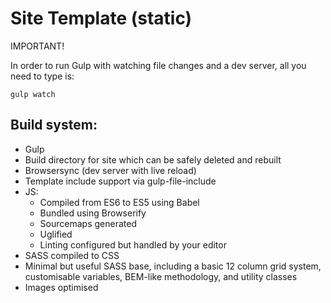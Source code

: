 # Site Template (static)

IMPORTANT!

In order to run Gulp with watching file changes and a dev server, all you need
to type is:

`gulp watch`

## Build system:

- Gulp
- Build directory for site which can be safely deleted and rebuilt
- Browsersync (dev server with live reload)
- Template include support via gulp-file-include
- JS:
  - Compiled from ES6 to ES5 using Babel
  - Bundled using Browserify
  - Sourcemaps generated
  - Uglified
  - Linting configured but handled by your editor
- SASS compiled to CSS
- Minimal but useful SASS base, including a basic 12 column grid system,
  customisable variables, BEM-like methodology, and utility classes
- Images optimised
